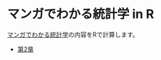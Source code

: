 # マンガでわかる統計学 in R

[マンガでわかる統計学](http://shop.ohmsha.co.jp/shopdetail/000000001683/)の内容をRで計算します。

- [第2章](docs/ch02.md)
